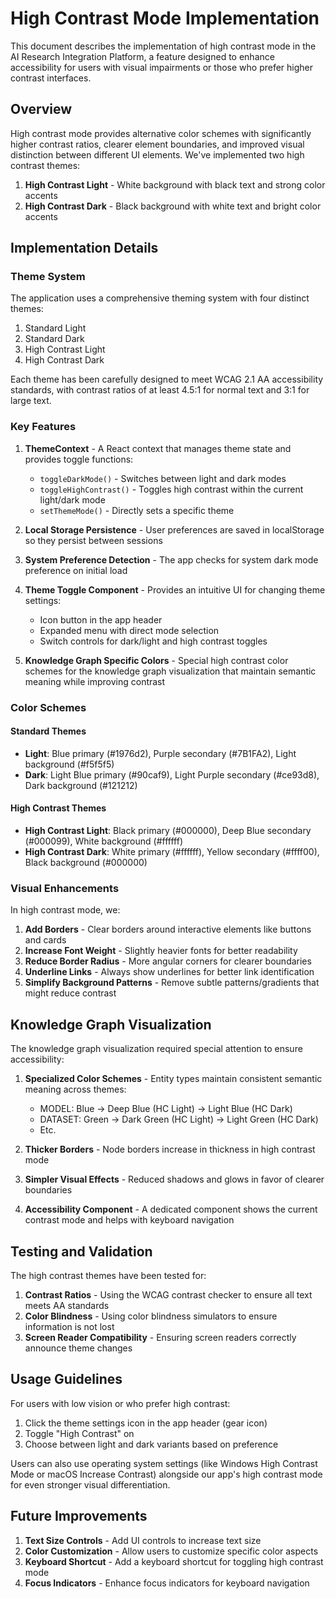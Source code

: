 # High Contrast Mode Implementation

This document describes the implementation of high contrast mode in the AI Research Integration Platform, a feature designed to enhance accessibility for users with visual impairments or those who prefer higher contrast interfaces.

## Overview

High contrast mode provides alternative color schemes with significantly higher contrast ratios, clearer element boundaries, and improved visual distinction between different UI elements. We've implemented two high contrast themes:

1. **High Contrast Light** - White background with black text and strong color accents
2. **High Contrast Dark** - Black background with white text and bright color accents

## Implementation Details

### Theme System

The application uses a comprehensive theming system with four distinct themes:

1. Standard Light
2. Standard Dark
3. High Contrast Light
4. High Contrast Dark

Each theme has been carefully designed to meet WCAG 2.1 AA accessibility standards, with contrast ratios of at least 4.5:1 for normal text and 3:1 for large text.

### Key Features

1. **ThemeContext** - A React context that manages theme state and provides toggle functions:
   - `toggleDarkMode()` - Switches between light and dark modes
   - `toggleHighContrast()` - Toggles high contrast within the current light/dark mode
   - `setThemeMode()` - Directly sets a specific theme

2. **Local Storage Persistence** - User preferences are saved in localStorage so they persist between sessions

3. **System Preference Detection** - The app checks for system dark mode preference on initial load

4. **Theme Toggle Component** - Provides an intuitive UI for changing theme settings:
   - Icon button in the app header
   - Expanded menu with direct mode selection
   - Switch controls for dark/light and high contrast toggles

5. **Knowledge Graph Specific Colors** - Special high contrast color schemes for the knowledge graph visualization that maintain semantic meaning while improving contrast

### Color Schemes

#### Standard Themes
- **Light**: Blue primary (#1976d2), Purple secondary (#7B1FA2), Light background (#f5f5f5)
- **Dark**: Light Blue primary (#90caf9), Light Purple secondary (#ce93d8), Dark background (#121212)

#### High Contrast Themes
- **High Contrast Light**: Black primary (#000000), Deep Blue secondary (#000099), White background (#ffffff)
- **High Contrast Dark**: White primary (#ffffff), Yellow secondary (#ffff00), Black background (#000000)

### Visual Enhancements

In high contrast mode, we:

1. **Add Borders** - Clear borders around interactive elements like buttons and cards
2. **Increase Font Weight** - Slightly heavier fonts for better readability
3. **Reduce Border Radius** - More angular corners for clearer boundaries
4. **Underline Links** - Always show underlines for better link identification
5. **Simplify Background Patterns** - Remove subtle patterns/gradients that might reduce contrast

## Knowledge Graph Visualization

The knowledge graph visualization required special attention to ensure accessibility:

1. **Specialized Color Schemes** - Entity types maintain consistent semantic meaning across themes:
   - MODEL: Blue → Deep Blue (HC Light) → Light Blue (HC Dark)
   - DATASET: Green → Dark Green (HC Light) → Light Green (HC Dark)
   - Etc.

2. **Thicker Borders** - Node borders increase in thickness in high contrast mode
3. **Simpler Visual Effects** - Reduced shadows and glows in favor of clearer boundaries
4. **Accessibility Component** - A dedicated component shows the current contrast mode and helps with keyboard navigation

## Testing and Validation

The high contrast themes have been tested for:

1. **Contrast Ratios** - Using the WCAG contrast checker to ensure all text meets AA standards
2. **Color Blindness** - Using color blindness simulators to ensure information is not lost
3. **Screen Reader Compatibility** - Ensuring screen readers correctly announce theme changes

## Usage Guidelines

For users with low vision or who prefer high contrast:

1. Click the theme settings icon in the app header (gear icon)
2. Toggle "High Contrast" on
3. Choose between light and dark variants based on preference

Users can also use operating system settings (like Windows High Contrast Mode or macOS Increase Contrast) alongside our app's high contrast mode for even stronger visual differentiation.

## Future Improvements

1. **Text Size Controls** - Add UI controls to increase text size
2. **Color Customization** - Allow users to customize specific color aspects
3. **Keyboard Shortcut** - Add a keyboard shortcut for toggling high contrast mode
4. **Focus Indicators** - Enhance focus indicators for keyboard navigation
